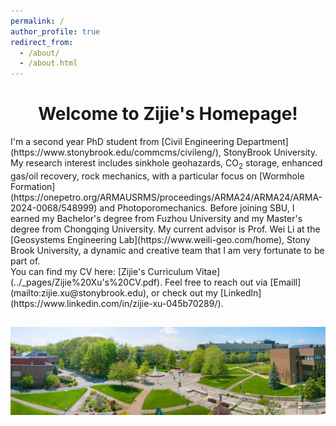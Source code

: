```yaml
---
permalink: /
author_profile: true
redirect_from: 
  - /about/
  - /about.html
---
```

<div style="text-align: center;">
  <h1>Welcome to Zijie's Homepage!</h1>
</div>
I'm a second year PhD student from [Civil Engineering Department](https://www.stonybrook.edu/commcms/civileng/), StonyBrook University. My research interest includes sinkhole geohazards, CO<sub>2</sub> storage, enhanced gas/oil recovery, rock mechanics, with a particular focus on [Wormhole Formation](https://onepetro.org/ARMAUSRMS/proceedings/ARMA24/ARMA24/ARMA-2024-0068/548999) and Photoporomechanics. Before joining SBU, I earned my Bachelor's degree from Fuzhou University and my Master's degree from Chongqing University. My current advisor is Prof. Wei Li at the [Geosystems Engineering Lab](https://www.weili-geo.com/home), Stony Brook University, a dynamic and creative team that I am very fortunate to be part of. 
<br>You can find my CV here: [Zijie's Curriculum Vitae](../_pages/Zijie%20Xu's%20CV.pdf).
Feel free to reach out via [Emaill](mailto:zijie.xu@stonybrook.edu), or check out my [Linkedln](https://www.linkedin.com/in/zijie-xu-045b70289/).

![1](../images/Picture1.png)
---
